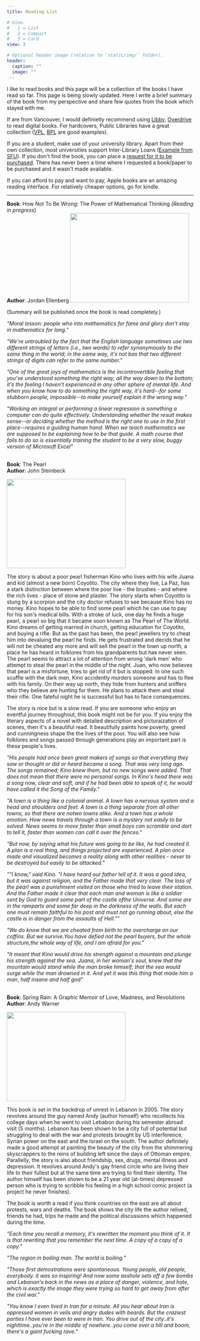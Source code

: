 ```yaml
---
title: Reading List

# View.
#   1 = List
#   2 = Compact
#   3 = Card
view: 3

# Optional header image (relative to `static/img/` folder).
header:
  caption: ""
  image: ""
---
```


I like to read books and this page will be a collection of the books I have read so far. This page is being slowly updated. Here I write a brief summary of the book from my perspective and share few quotes from the book which stayed with me.

If are from Vancouver, I would definietly recommend using [Libby](https://www.overdrive.com/apps/libby/), [Overdrive](https://www.overdrive.com/) to read digital books. For hardcovers, Public Libraries have a great collection ([VPL](https://www.vpl.ca/), [BPL](https://www.bpl.bc.ca/) are good examples).

If you are a student, make use of your university library. Apart from their own collection, most universities support Inter-Library Loans ([Example from SFU](https://www.lib.sfu.ca/borrow/request-materials/ill/request-form)). If you don't find the book, you can place a [request for it to be purchased](https://www.lib.sfu.ca/borrow/request-materials/suggested-purchase). There has never been a time where I requested a book/paper to be purchased and it wasn't made available.

If you can afford to pay and want to pay, Apple books are an amazing reading interface. For relatively cheaper options, go for kindle.

--------

**Book**: How Not To Be Wrong: The Power of Mathematical Thinking (*Reading in progress*)
<br/>
**Author**: Jordan Ellenberg
<img src="/img/how_not_to_be_wrong.jpeg" width="320" height="240" />

(Summary will be published once the book is read completely.)

*"Moral lesson: people who into mathematics for fame and glory don't stay in mathematics for long.*"

*"We're untroubled by the fact that the English language sometimes use two different strings of letters (i.e., two words) to refer synonymously to the same thing in the world; in the same way, it's not bas that two different strings of digits can refer to the same number."*

*"One of the great joys of mathematics is the incontrovertible feeling that you've understood something the right way, all the way down to the bottom; it's the feeling I haven't experienced in any other sphere of mental life. And when you know how to do something the right way, it's hard--for some stubborn people, impossible--to make yourself explain it the wrong way."*

*"Working an integral or performing a linear regression is something a computer can do quite effectively. Understanding whether the result makes sense--or deciding whether the method is the right one to use in the first place--requires a guiding human hand. When we teach mathematics we are supposed to be explaining how to be that guide. A math course that fails to do so is essentially training the student to be a very slow, buggy version of Microsoft Excel"*
<br/>
<br/>

**Book**: The Pearl
<br/>
**Author**: John Steinbeck

<img src="/img/the_pearl.jpeg" width="320" height="240" />

The story is about a poor pearl fisherman Kino who lives with his wife Juana and kid (almost a new born) Coyotito. The city where they live, La Paz, has a stark distinction between where the poor live - the brushes - and where the rich lives - place of stone and plaster. The story starts when Coyotito is stung by a scorpion and the city doctor refuses to see because Kino has no money. Kino hopes to be able to find some pearl which he can use to pay for his son's medical bills. With a stroke of luck, one day he finds a huge pearl, a pearl so big that it became soon known as The Pearl of The World. Kino dreams of getting married in church, getting education for Coyotito, and buying  a rifle. But as the past has been, the pearl jewellers try to cheat him into devaluing the pearl he finds. He gets frustrated and decids that he will not be cheated any more and will sell the pearl in the town up north, a place he has heard in folklores from his grandparents but has never seen. The pearl seems to attract a lot of attention from wrong 'dark men' who attempt to steal the pearl in the middle of the night. Juan, who now believes that pearl is a misfortune, tries to get rid of it but is stopped. In one such scuffle with the dark men, Kino accidently murders someone and has to flee with his family. On their way up north, they hide from hunters and sniffers who they believe are hunting for them. He plans to attack them and steal their rifle. One fateful night he is successful but has to face consequences.

The story is nice but is a slow read. If you are someone who enjoy an eventful journey throughout, this book might not be for you. If you enjoy the literary aspects of a novel with detailed description and picturaization of scenes, then it's  a beautiful read. It beautifully paints how poverty, greed and cunningness shape the the lives of the poor. You will also see how folklores and songs passed through generations play an important part is these people's lives.

*"His people had once been great makers of songs so that everything they saw or thought or did or heard became a song. That was very long ago. The songs remained; Kino knew them, but no new songs were added. That does not mean that there were no personal songs. In Kino's head there was a song now, clear and soft, and if he had been able to speak of it, he would have called it the Song of the Family."*

*"A town is a thing like a colonial animal. A town has a nervous system and a head and shoulders and feet. A town is a thing separate from all other towns, so that there are notwo towns alike. And a town has a whole emotion. How news travels through a town is a mystery not easily to be solved. News seems to move faster than small boys can scramble and dart to tell it, faster than women can call it over the fences."*

*"But now, by saying what his future was going to be like, he had created it. A plan is a real thing, and things projected are experienced. A plan once made and visualized becomes a reality along with other realities - never to be destroyed but easily to be attacked."*

*""I know," said Kino. "I have heard our father tell of it. It was a good idea, but it was against religion, and the Father made that very clear. The loss of the pearl was a punishment visited on those who tried to leave their station. And the Father made it clear that each man and woman is like a soldier sent by God to guard some part of the castle ofthe Universe. And some are in the ramparts and some far deep in the darkness of the walls. But each one must remain faithful to his post and must not go running about, else the castle is in danger from the assaults of Hell.""*

*"We do know that we are cheated from birth to the overcharge on our coffins. But we survive.You have defied not the pearl buyers, but the whole structure,the whole way of life, and I am afraid for you."*

*"It meant that Kino would drive his strength against a mountain and plunge his strength against the sea. Juana, in her woman's soul, knew that the mountain would stand while the man broke himself; that the sea would surge while the man drowned in it. And yet it was this thing that made him a man, half insane and half god"*
<br/>
<br/>


**Book**:  Spring Rain: A Graphic Memoir of Love, Madness, and Revolutions
<br/>
**Author**: Andy Warner

<img src="/img/spring_rain.jpeg" width="320" height="240" />

This book is set in the backdrop of unrest in Lebanon in 2005. The story revolves around the guy named Andy (author himself) who recollects his college days when he went to visit Lebabon during his semester abroad visit (5 months). Lebanon has been shown to be a city full of potential but struggling to deal with the war and protests brought by US interference, Syrian power on the east and the Israel on the south. The author definitely made a good attempt at painting the beauty of the city from the shimmering skyscrappers to the reins of building left since the days of Ottoman empire. Parallelly, the story is also about friendship, sex, drugs, mental illness and depression. It revolves around Andy's gay friend circle who are living their life to their fullest but at the same time are trying to find their identity. The author himself has been shown to be a 21 year old (at-times) depressed person who is trying to scribble his feeling in a high school comic project (a project he never finishes).

The book is worth a read if you think countries on the east are all about protests, wars and deaths. The book shows the city life the author relived, friends he had, trips he made and the political discussions which happened during the time.

*"Each time you recall a memory, it's rewritten the moment you think of it. It is that rewriting that you remember the next time. A copy of a copy of a copy."*

*"The region in boiling man. The world is boiling."*

*"Those first demostrations were spontaneous. Young people, old people, everybody. it was so inspiring! And now some asshole sets off a few bombs and Lebanon's back in the news as a place of danger, violence, and hate, which is exactly the image they were trying so hard to get away from after the civil war."*

*"You know I even lived in Iran for a minute. All you hear about Iran is oppressed women in veils and angry dudes with beards. But the craziest parties I have ever been to were in Iran. You drive out of the city..it's nighttime..you're in the middle of nowhere..you come over a hill and boom, there's a gaint fucking rave."*